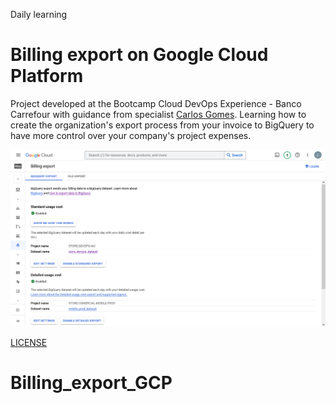 Daily learning

# Billing export on Google Cloud Platform

Project developed at the Bootcamp Cloud DevOps Experience - Banco Carrefour with guidance from specialist [Carlos Gomes](https://www.linkedin.com/in/carlos-barbero-95457b22/ "Carlos Gomes").
Learning how to create the organization's export process from your invoice to BigQuery to have more control over your company's project expenses.

![Billing_export_Google_Cloud](/Billing_export_Google_Cloud.png)

[LICENSE](/LICENSE)
# Billing_export_GCP
